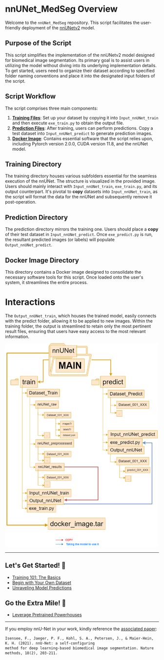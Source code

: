 # nnUNet_MedSeg Overview

Welcome to the `nnUNet_MedSeg` repository. This script facilitates the user-friendly deployment of the [nnUNetv2](https://github.com/MIC-DKFZ/nnUNet) model.

## Purpose of the Script

This script simplifies the implementation of the nnUNetv2 model designed for biomedical image segmentation. Its primary goal is to assist users in utilizing the model without diving into its underlying implementation details. To get started, users need to organize their dataset according to specified folder naming conventions and place it into the designated input folders of the script.

## Script Workflow

The script comprises three main components:

1. **<u><b>Training Files</b></u>**: Set up your dataset by copying it into `Input_nnUNet_train` and then execute `exe_train.py` to obtain the output file.
2. **<u><b>Prediction Files</b></u>**: After training, users can perform predictions. Copy a test dataset into `Input_nnUNet_predict` to generate prediction images.
3. **<u><b>Docker Image</b></u>**: Contains essential software that the script relies upon, including Pytorch version 2.0.0, CUDA version 11.8, and the nnUNet model.

## Training Directory

The training directory houses various subfolders essential for the seamless execution of the nnUNet. The structure is visualized in the provided image. Users should mainly interact with `Input_nnUNet_train`, `exe_train.py`, and its output counterpart. It's pivotal to **copy** datasets into `Input_nnUNet_train`, as the script will format the data for the nnUNet and subsequently remove it post-operation.

## Prediction Directory

The prediction directory mirrors the training one. Users should place a **copy** of their test dataset in `Input_nnUNet_predict`. Once `exe_predict.py` is run, the resultant predicted images (or labels) will populate `Output_nnUNet_predict`.

## Docker Image Directory

This directory contains a Docker image designed to consolidate the necessary software tools for this script. Once loaded onto the user's system, it streamlines the entire process.

# Interactions

The `Output_nnUNet_train`, which houses the trained model, easily connects with the predict folder, allowing it to be applied to new images. 
Within the training folder, the output is streamlined to retain only the most pertinent result files, ensuring that users have easy access to the most relevant information.


<img src="pictures/folders_train_predictV3.drawio.png" width="500"  />

---


## Let's Get Started! 🌟
- [Training 101: The Basics](documentation/training.md)
- [Begin with Your Own Dataset](documentation/train_new_dataset.md)
- [Unraveling Model Predictions](documentation/predictive_segmentation.md)

## Go the Extra Mile! 🚀
- [Leverage Pretrained Powerhouses](documentation/pretrained_model.md)


---

If you employ nnU-Net in your work, kindly reference the [associated paper](https://www.google.com/url?q=https://www.nature.com/articles/s41592-020-01008-z&sa=D&source=docs&ust=1677235958581755&usg=AOvVaw3dWL0SrITLhCJUBiNIHCQO):



    Isensee, F., Jaeger, P. F., Kohl, S. A., Petersen, J., & Maier-Hein, K. H. (2021). nnU-Net: a self-configuring 
    method for deep learning-based biomedical image segmentation. Nature methods, 18(2), 203-211.

